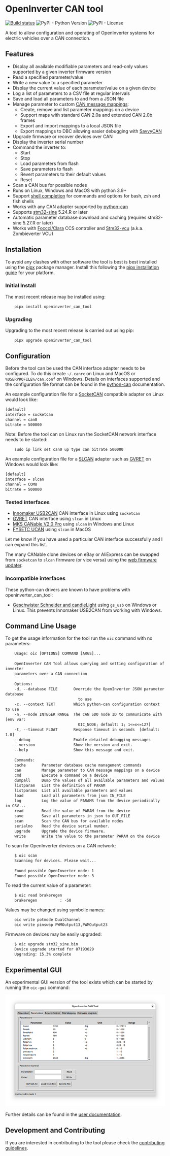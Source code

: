 # OpenInverter CAN tool

[![Build status](../../actions/workflows/test.yml/badge.svg)](../../actions/workflows/test.yml)
![PyPI - Python Version](https://img.shields.io/pypi/pyversions/openinverter-can-tool)
![PyPI - License](https://img.shields.io/pypi/l/openinverter-can-tool)

A tool to allow configuration and operating of OpenInverter systems for
electric vehicles over a CAN connection.

## Features

* Display all available modifiable parameters and read-only values supported by a given inverter firmware version
* Read a specified parameter/value
* Write a new value to a specified parameter
* Display the current value of each parameter/value on a given device
* Log a list of parameters to a CSV file at regular intervals
* Save and load all parameters to and from a JSON file
* Manage parameter to custom [CAN message mappings](https://github.com/davefiddes/openinverter-can-tool/blob/main/docs/can-mapping.md):
  * Create, remove and list parameter mappings on a device
  * Support maps with standard CAN 2.0a and extended CAN 2.0b frames
  * Export and import mappings to a local JSON file
  * Export mappings to DBC allowing easier debugging with [SavvyCAN](https://savvycan.com/)
* Upgrade firmware or recover devices over CAN
* Display the inverter serial number
* Command the inverter to:
  * Start
  * Stop
  * Load parameters from flash
  * Save parameters to flash
  * Revert parameters to their default values
  * Reset
* Scan a CAN bus for possible nodes
* Runs on Linux, Windows and MacOS with python 3.9+
* Support [shell completion](https://github.com/davefiddes/openinverter-can-tool/blob/main/docs/shell-completion.md) for commands and options for bash, zsh and fish shells
* Works with any CAN adapter supported by [python-can](https://pypi.org/project/python-can/)
* Supports [stm32-sine](https://github.com/jsphuebner/stm32-sine) 5.24.R or later
* Automatic parameter database download and caching (requires stm32-sine 5.27.R or later)
* Works with [Foccci/Clara](https://github.com/uhi22/ccs32clara) CCS controller and [Stm32-vcu](https://github.com/damienmaguire/Stm32-vcu) (a.k.a. Zombieverter VCU)

## Installation

To avoid any clashes with other software the tool is best is best installed using the [pipx](https://pipx.pypa.io/) package manager. Install this following the [pipx installation guide](https://pipx.pypa.io/stable/installation/) for your platform.

### Initial Install

The most recent release may be installed using:

```text
    pipx install openinverter_can_tool
```

### Upgrading

Upgrading to the most recent release is carried out using pip:

```text
    pipx upgrade openinverter_can_tool
```

## Configuration

Before the tool can be used the CAN interface adapter needs to be configured. To do this create `~/.canrc` on Linux and MacOS or `%USERPROFILE%/can.conf` on Windows. Details on interfaces supported and the configuration file format can be found in the [python-can](https://python-can.readthedocs.io/en/stable/configuration.html) documentation.

An example configuration file for a [SocketCAN](https://python-can.readthedocs.io/en/stable/interfaces/socketcan.html) compatible adapter on Linux would look like:

```text
[default]
interface = socketcan
channel = can0
bitrate = 500000
```

Note: Before the tool can on Linux run the SocketCAN network interface needs to be started:

```text
    sudo ip link set can0 up type can bitrate 500000
```

An example configuration file for a [SLCAN](https://python-can.readthedocs.io/en/stable/interfaces/slcan.html) adapter such as [GVRET](https://github.com/collin80/GVRET) on Windows would look like:

```text
[default]
interface = slcan
channel = COM8
bitrate = 500000
```

### Tested interfaces

* [Innomaker USB2CAN](https://www.inno-maker.com/product/usb2can-cable/) CAN interface in Linux using `socketcan`
* [GVRET](https://github.com/collin80/GVRET) CAN interface using `slcan` in Linux
* [MKS CANable V2.0 Pro](https://github.com/makerbase-mks/CANable-MKS) using `slcan` in Windows and Linux
* [FYSETC UCAN](https://www.ebay.co.uk/itm/267167770235) using `slcan` in MacOS

Let me know if you have used a particular CAN interface successfully and I can expand this list.

The many CANable clone devices on eBay or AliExpress can be swapped from `socketcan` to `slcan` firmware (or vice versa) using the [web firmware updater](https://canable.io/updater/canable1.html).

### Incompatible interfaces

These python-can drivers are known to have problems with openinverter_can_tool:

* [Geschwister Schneider and candleLight](https://python-can.readthedocs.io/en/stable/interfaces/gs_usb.html) using `gs_usb` on Windows or Linux. This prevents Innomaker USB2CAN from working with Windows.

## Command Line Usage

To get the usage information for the tool run the `oic` command with no parameters:

```text
    Usage: oic [OPTIONS] COMMAND [ARGS]...

    OpenInverter CAN Tool allows querying and setting configuration of inverter
    parameters over a CAN connection

    Options:
    -d, --database FILE       Override the OpenInverter JSON parameter database
                                to use
    -c, --context TEXT        Which python-can configuration context to use
    -n, --node INTEGER RANGE  The CAN SDO node ID to communicate with  [env var:
                                OIC_NODE; default: 1; 1<=x<=127]
    -t, --timeout FLOAT       Response timeout in seconds  [default: 1.0]
    --debug                   Enable detailed debugging messages
    --version                 Show the version and exit.
    --help                    Show this message and exit.

    Commands:
    cache       Parameter database cache management commands
    can         Manage parameter to CAN message mappings on a device
    cmd         Execute a command on a device
    dumpall     Dump the values of all available parameters and values
    listparam   List the definition of PARAM
    listparams  List all available parameters and values
    load        Load all parameters from json IN_FILE
    log         Log the value of PARAMS from the device periodically in CSV...
    read        Read the value of PARAM from the device
    save        Save all parameters in json to OUT_FILE
    scan        Scan the CAN bus for available nodes
    serialno    Read the device serial number.
    upgrade     Upgrade the device firmware.
    write       Write the value to the parameter PARAM on the device
```

To scan for OpenInverter devices on a CAN network:

```text
    $ oic scan
    Scanning for devices. Please wait...

    Found possible OpenInverter node: 1
    Found possible OpenInverter node: 3
```

To read the current value of a parameter:

```text
    $ oic read brakeregen
    brakeregen          : -50
```

Values may be changed using symbolic names:

```text
    oic write potmode DualChannel
    oic write pinswap PWMOutput13,PWMOutput23
```

Firmware on devices may be easily upgraded:

```text
    $ oic upgrade stm32_sine.bin
    Device upgrade started for 87193029
    Upgrading: 15.3% complete
```

## Experimental GUI

An experimental GUI version of the tool exists which can be started by running the `oic-gui` command:

![Screenshot of the OpenInverter CAN Tool showing the Parameters tab on a Linux GNOME desktop](https://github.com/davefiddes/openinverter-can-tool/blob/main/docs/openinverter_can_tool_tkinter_gui_parameters.png)

Further details can be found in the [user documentation](https://github.com/davefiddes/openinverter-can-tool/blob/main/docs/gui-readme.md).

## Development and Contributing

If you are interested in contributing to the tool please check the [contributing guidelines](https://github.com/davefiddes/openinverter-can-tool/blob/main/docs/CONTRIBUTING.md).
